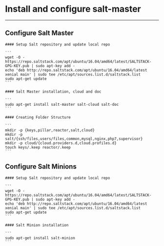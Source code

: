 # Install and configure salt-master
----

## Configure Salt Master


	#### Setup Salt repository and update local repo

	```
	wget -O - https://repo.saltstack.com/apt/ubuntu/16.04/amd64/latest/SALTSTACK-GPG-KEY.pub | sudo apt-key add -
	echo 'deb http://repo.saltstack.com/apt/ubuntu/16.04/amd64/latest xenial main' | sudo tee /etc/apt/sources.list.d/saltstack.list
	sudo apt-get update
	```

	#### Salt Master installation, cloud and doc

	```
	sudo apt-get install salt-master salt-cloud salt-doc
	```

	#### Creating Folder Structure

	```
	mkdir -p {keys,pillar,reactor,salt,cloud}
	mkdir -p salt/{ssh/files,users/files,common,mysql,nginx,php7,supervisor}
	mkdir -p cloud/{cloud.providers.d,cloud.profiles.d}
	touch keys/.keep reactor/.keep
	```

## Configure Salt Minions

	#### Setup Salt repository and update local repo

	```
	wget -O - https://repo.saltstack.com/apt/ubuntu/16.04/amd64/latest/SALTSTACK-GPG-KEY.pub | sudo apt-key add -
	echo 'deb http://repo.saltstack.com/apt/ubuntu/16.04/amd64/latest xenial main' | sudo tee /etc/apt/sources.list.d/saltstack.list
	sudo apt-get update
	```

	#### Salt Minion installation

	```
	sudo apt-get install salt-minion
	```